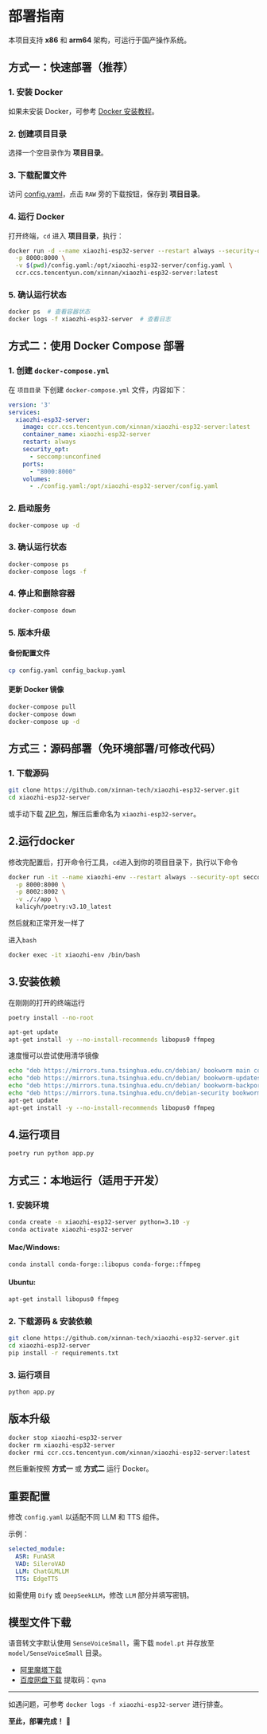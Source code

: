 # 部署指南

本项目支持 **x86** 和 **arm64** 架构，可运行于国产操作系统。

## 方式一：快速部署（推荐）

### 1. 安装 Docker

如果未安装 Docker，可参考 [Docker 安装教程](https://www.runoob.com/docker/ubuntu-docker-install.html)。

### 2. 创建项目目录

选择一个空目录作为 **项目目录**。

### 3. 下载配置文件

访问 [config.yaml](https://github.com/xinnan-tech/xiaozhi-esp32-server/blob/main/config.yaml)，点击 `RAW` 旁的下载按钮，保存到 **项目目录**。

### 4. 运行 Docker

打开终端，`cd` 进入 **项目目录**，执行：

```sh
docker run -d --name xiaozhi-esp32-server --restart always --security-opt seccomp:unconfined \
  -p 8000:8000 \
  -v $(pwd)/config.yaml:/opt/xiaozhi-esp32-server/config.yaml \
  ccr.ccs.tencentyun.com/xinnan/xiaozhi-esp32-server:latest
```

### 5. 确认运行状态

```sh
docker ps  # 查看容器状态
docker logs -f xiaozhi-esp32-server  # 查看日志
```

## 方式二：使用 Docker Compose 部署

### 1. 创建 `docker-compose.yml`
在 `项目目录` 下创建 `docker-compose.yml` 文件，内容如下：

```yaml
version: '3'
services:
  xiaozhi-esp32-server:
    image: ccr.ccs.tencentyun.com/xinnan/xiaozhi-esp32-server:latest
    container_name: xiaozhi-esp32-server
    restart: always
    security_opt:
      - seccomp:unconfined
    ports:
      - "8000:8000"
    volumes:
      - ./config.yaml:/opt/xiaozhi-esp32-server/config.yaml
```

### 2. 启动服务
```sh
docker-compose up -d
```

### 3. 确认运行状态
```sh
docker-compose ps
docker-compose logs -f
```

### 4. 停止和删除容器
```sh
docker-compose down
```

### 5. 版本升级

#### 备份配置文件
```sh
cp config.yaml config_backup.yaml
```

#### 更新 Docker 镜像
```sh
docker-compose pull
docker-compose down
docker-compose up -d
```


## 方式三：源码部署（免环境部署/可修改代码）

### 1. 下载源码

```sh
git clone https://github.com/xinnan-tech/xiaozhi-esp32-server.git
cd xiaozhi-esp32-server
```

或手动下载 [ZIP 包](https://github.com/xinnan-tech/xiaozhi-esp32-server/archive/refs/heads/main.zip)，解压后重命名为 `xiaozhi-esp32-server`。

## 2.运行docker

修改完配置后，打开命令行工具，`cd`进入到你的项目目录下，执行以下命令

```sh
docker run -it --name xiaozhi-env --restart always --security-opt seccomp:unconfined \
  -p 8000:8000 \
  -p 8002:8002 \
  -v ./:/app \
  kalicyh/poetry:v3.10_latest
```

然后就和正常开发一样了

进入`bash`

```sh
docker exec -it xiaozhi-env /bin/bash
```

## 3.安装依赖

在刚刚的打开的终端运行

```sh
poetry install --no-root
```

```sh
apt-get update
apt-get install -y --no-install-recommends libopus0 ffmpeg
```

速度慢可以尝试使用清华镜像

```sh
echo "deb https://mirrors.tuna.tsinghua.edu.cn/debian/ bookworm main contrib non-free non-free-firmware" > /etc/apt/sources.list
echo "deb https://mirrors.tuna.tsinghua.edu.cn/debian/ bookworm-updates main contrib non-free non-free-firmware" >> /etc/apt/sources.list
echo "deb https://mirrors.tuna.tsinghua.edu.cn/debian/ bookworm-backports main contrib non-free non-free-firmware" >> /etc/apt/sources.list
echo "deb https://mirrors.tuna.tsinghua.edu.cn/debian-security bookworm-security main contrib non-free non-free-firmware" >> /etc/apt/sources.list
apt-get update
apt-get install -y --no-install-recommends libopus0 ffmpeg
```

## 4.运行项目

```sh
poetry run python app.py
```

## 方式三：本地运行（适用于开发）

### 1. 安装环境

```sh
conda create -n xiaozhi-esp32-server python=3.10 -y
conda activate xiaozhi-esp32-server
```

#### Mac/Windows:

```sh
conda install conda-forge::libopus conda-forge::ffmpeg
```

#### Ubuntu:

```sh
apt-get install libopus0 ffmpeg
```

### 2. 下载源码 & 安装依赖

```sh
git clone https://github.com/xinnan-tech/xiaozhi-esp32-server.git
cd xiaozhi-esp32-server
pip install -r requirements.txt
```

### 3. 运行项目

```sh
python app.py
```

## 版本升级

```sh
docker stop xiaozhi-esp32-server
docker rm xiaozhi-esp32-server
docker rmi ccr.ccs.tencentyun.com/xinnan/xiaozhi-esp32-server:latest
```

然后重新按照 **方式一** 或 **方式二** 运行 Docker。

## 重要配置

修改 `config.yaml` 以适配不同 LLM 和 TTS 组件。

示例：

```yaml
selected_module:
  ASR: FunASR
  VAD: SileroVAD
  LLM: ChatGLMLLM
  TTS: EdgeTTS
```

如需使用 `Dify` 或 `DeepSeekLLM`，修改 `LLM` 部分并填写密钥。

## 模型文件下载

语音转文字默认使用 `SenseVoiceSmall`，需下载 `model.pt` 并存放至 `model/SenseVoiceSmall` 目录。

- [阿里魔塔下载](https://modelscope.cn/models/iic/SenseVoiceSmall/resolve/master/model.pt)
- [百度网盘下载](https://pan.baidu.com/share/init?surl=QlgM58FHhYv1tFnUT_A8Sg&pwd=qvna) 提取码：`qvna`

---

如遇问题，可参考 `docker logs -f xiaozhi-esp32-server` 进行排查。

**至此，部署完成！** 🚀


